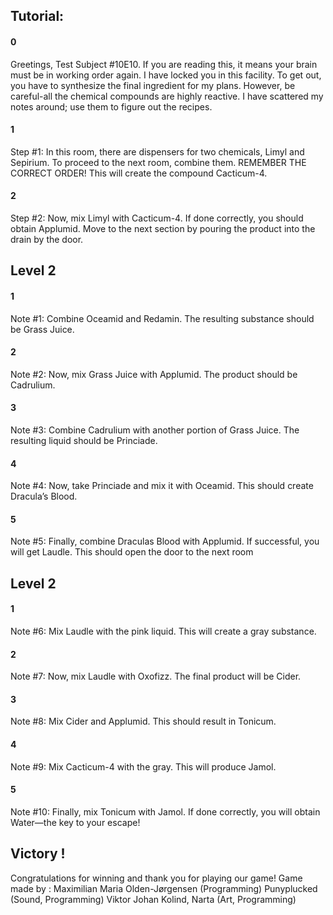 
## Tutorial:

#### 0
Greetings, Test Subject #10E10. If you are reading this, it means your brain must be in working order again. I have locked you in this facility. To get out, you have to synthesize the final ingredient for my plans. However, be careful-all the chemical compounds are highly reactive. I have scattered my notes around; use them to figure out the recipes.
#### 1
Step #1:
In this room, there are dispensers for two chemicals, Limyl and Sepirium. To proceed to the next room, combine them. REMEMBER THE CORRECT ORDER! This will create the compound Cacticum-4.

#### 2
Step #2:
Now, mix Limyl with Cacticum-4. If done correctly, you should obtain Applumid. Move to the next section by pouring the product into the drain by the door.

## Level 2
#### 1
Note #1: 
Combine Oceamid and Redamin. The resulting substance should be Grass Juice.

#### 2
Note #2:
Now, mix Grass Juice with Applumid. The product should be Cadrulium.

#### 3
Note #3:
Combine Cadrulium with another portion of Grass Juice. The resulting liquid should be Princiade.

#### 4
Note #4:
Now, take Princiade and mix it with Oceamid. This should create Dracula’s Blood.

#### 5
Note #5:
Finally, combine Draculas Blood with Applumid. If successful, you will get Laudle. This should open the door to the next room

## Level 2

#### 1

Note #6:
Mix Laudle with the pink liquid. This will create a gray substance.

#### 2

Note #7:
Now, mix Laudle with Oxofizz. The final product will be Cider.

#### 3

Note #8:
Mix Cider and Applumid. This should result in Tonicum. 

#### 4

Note #9:
Mix Cacticum-4 with the gray. This will produce Jamol.

#### 5

Note #10:
Finally, mix Tonicum with Jamol. If done correctly, you will obtain Water—the key to your escape!


## Victory !    

Congratulations for winning and thank you for playing our game!
Game made by : 
	Maximilian Maria Olden-Jørgensen (Programming)
	Punyplucked (Sound, Programming)
	Viktor Johan Kolind, Narta (Art, Programming)
	
